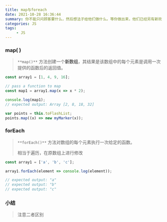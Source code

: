 ```yaml
---
title: map与foreach
date: 2021-10-28 16:36:44
summary: 你不能只问顾客要什么，然后想法子给他们做什么。等你做出来，他们已经另有新欢了。
categories: JS
tags:	
	 - JS
---
```


### map( )

> `**map()**` 方法创建一个**新数组**，其结果是该数组中的每个元素是调用一次提供的函数后的返回值。

```js
const array1 = [1, 4, 9, 16];

// pass a function to map
const map1 = array1.map(x => x * 2);

console.log(map1);
// expected output: Array [2, 8, 18, 32]
```

```js
var points = this.toFlashList;
points.map((x) => new myMarker(x));
```

### forEach

> `**forEach()**` 方法对数组的每个元素执行一次给定的函数。
>
> 相当于遍历，在原数组上进行修改

```js
const array1 = ['a', 'b', 'c'];

array1.forEach(element => console.log(element));

// expected output: "a"
// expected output: "b"
// expected output: "c"

```

### 小结

> 注意二者区别
